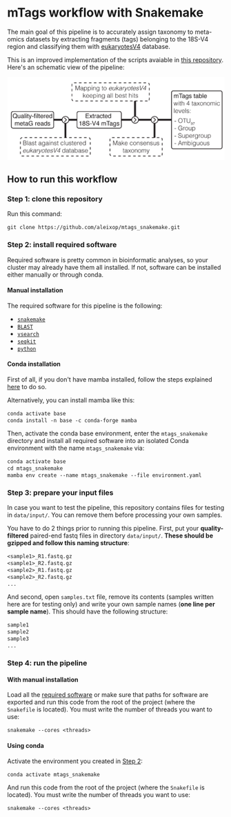 # mTags workflow with Snakemake

The main goal of this pipeline is to accurately assign taxonomy to meta-omics datasets by extracting fragments (tags) belonging to the 18S-V4 region and classifying them with [eukaryotesV4](https://github.com/aleixop/eukaryotesV4) database.

This is an improved implementation of the scripts avaiable in [this repository](https://github.com/aleixop/Malaspina_Euk_mTags). Here's an schematic view of the pipeline:

![alt text](pipeline.png)

## How to run this workflow

### Step 1: clone this repository

Run this command:

```
git clone https://github.com/aleixop/mtags_snakemake.git
```

### Step 2: install required software

Required software is pretty common in bioinformatic analyses, so your cluster may already have them all installed. If not, software can be installed either manually or through conda.

#### Manual installation

The required software for this pipeline is the following:

- [`snakemake`](https://snakemake.readthedocs.io/en/stable/getting_started/installation.html)
- [`BLAST`](https://ftp.ncbi.nlm.nih.gov/blast/executables/blast+/LATEST/)
- [`vsearch`](https://github.com/torognes/vsearch?tab=readme-ov-file#download-and-install)
- [`seqkit`](https://bioinf.shenwei.me/seqkit/download/)
- [`python`](https://www.python.org/downloads/)

#### Conda installation

First of all, if you don't have mamba installed, follow the steps explained [here](https://snakemake.readthedocs.io/en/stable/tutorial/setup.html#step-1-installing-mambaforge) to do so. 

Alternatively, you can install mamba like this:

```
conda activate base
conda install -n base -c conda-forge mamba
```

Then, activate the conda base environment, enter the `mtags_snakemake` directory and install all required software into an isolated Conda environment with the name `mtags_snakemake` via:

```
conda activate base
cd mtags_snakemake
mamba env create --name mtags_snakemake --file environment.yaml
```

### Step 3: prepare your input files

In case you want to test the pipeline, this repository contains files for testing in `data/input/`. You can remove them before processing your own samples.

You have to do 2 things prior to running this pipeline. First, put your **quality-filtered** paired-end fastq files in directory `data/input/`. **These should be gzipped and follow this naming structure**:

```
<sample1>_R1.fastq.gz
<sample1>_R2.fastq.gz
<sample2>_R1.fastq.gz
<sample2>_R2.fastq.gz
...
```

And second, open `samples.txt` file, remove its contents (samples written here are for testing only) and write your own sample names (**one line per sample name**). This should have the following structure:

```
sample1
sample2
sample3
...
```

### Step 4: run the pipeline

#### With manual installation

Load all the [required software](####-manual-installation) or make sure that paths for software are exported and run this code from the root of the project (where the `Snakefile` is located). You must write the number of threads you want to use:

```
snakemake --cores <threads>
```

#### Using conda

Activate the environment you created in [Step 2](####-conda-installation):

```
conda activate mtags_snakemake
```

And run this code from the root of the project (where the `Snakefile` is located). You must write the number of threads you want to use:

```
snakemake --cores <threads>
```
